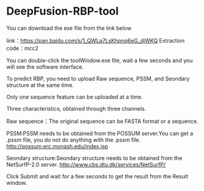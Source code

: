 # DeepFusion-RBP-tool

You can download the exe file from the link below

link：https://pan.baidu.com/s/1_QWLa7LsKhpnq6eG_djWKQ 
Extraction code：mcc2

You can double-click the toolWindow.exe file, wait a few seconds and you will see the software interface.

To predict RBP, you need to upload Raw sequence, PSSM, and Seondary structure at the same time.

Only one sequence feature can be uploaded at a time.

Three characteristics, obtained through three channels.

Raw sequence：The original sequence can be FASTA format or a sequence.

PSSM:PSSM needs to be obtained from the POSSUM server.You can get a .pssm file, you do not do anything with the .pssm file.
http://possum.erc.monash.edu/index.jsp

Seondary structure:Seondary structure needs to be obtained from the NetSurfP-2.0 server.
http://www.cbs.dtu.dk/services/NetSurfP/

Click Submit and wait for a few seconds to get the result from the Result window.
